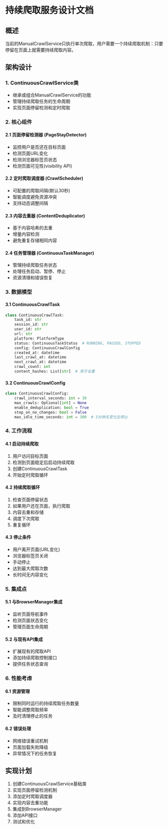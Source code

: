 # 持续爬取服务设计文档

## 概述
当前的ManualCrawlService只执行单次爬取，用户需要一个持续爬取机制：只要停留在页面上就需要持续爬取内容。

## 架构设计

### 1. ContinuousCrawlService类
- 继承或组合ManualCrawlService的功能
- 管理持续爬取任务的生命周期
- 实现页面停留检测和定时爬取

### 2. 核心组件

#### 2.1 页面停留检测器 (PageStayDetector)
- 监控用户是否还在目标页面
- 检测页面URL变化
- 检测浏览器标签页状态
- 检测页面可见性(visibility API)

#### 2.2 定时爬取调度器 (CrawlScheduler)
- 可配置的爬取间隔(默认30秒)
- 智能调度避免资源冲突
- 支持动态调整间隔

#### 2.3 内容去重器 (ContentDeduplicator)
- 基于内容哈希的去重
- 增量内容检测
- 避免重复存储相同内容

#### 2.4 任务管理器 (ContinuousTaskManager)
- 管理持续爬取任务状态
- 处理任务启动、暂停、停止
- 资源清理和错误恢复

### 3. 数据模型

#### 3.1 ContinuousCrawlTask
```python
class ContinuousCrawlTask:
    task_id: str
    session_id: str
    user_id: str
    url: str
    platform: PlatformType
    status: ContinuousTaskStatus  # RUNNING, PAUSED, STOPPED
    config: ContinuousCrawlConfig
    created_at: datetime
    last_crawl_at: datetime
    next_crawl_at: datetime
    crawl_count: int
    content_hashes: List[str]  # 用于去重
```

#### 3.2 ContinuousCrawlConfig
```python
class ContinuousCrawlConfig:
    crawl_interval_seconds: int = 30
    max_crawls: Optional[int] = None
    enable_deduplication: bool = True
    stop_on_no_changes: bool = False
    max_idle_time_seconds: int = 300  # 5分钟无变化后停止
```

### 4. 工作流程

#### 4.1 启动持续爬取
1. 用户访问目标页面
2. 检测到页面稳定后启动持续爬取
3. 创建ContinuousCrawlTask
4. 开始定时爬取循环

#### 4.2 持续爬取循环
1. 检查页面停留状态
2. 如果用户还在页面，执行爬取
3. 内容去重和存储
4. 调度下次爬取
5. 重复循环

#### 4.3 停止条件
- 用户离开页面(URL变化)
- 浏览器标签页关闭
- 手动停止
- 达到最大爬取次数
- 长时间无内容变化

### 5. 集成点

#### 5.1 与BrowserManager集成
- 监听页面导航事件
- 检测页面状态变化
- 管理页面生命周期

#### 5.2 与现有API集成
- 扩展现有的爬取API
- 添加持续爬取控制接口
- 提供任务状态查询

### 6. 性能考虑

#### 6.1 资源管理
- 限制同时运行的持续爬取任务数量
- 智能调整爬取频率
- 及时清理停止的任务

#### 6.2 错误处理
- 网络错误重试机制
- 页面加载失败降级
- 异常情况下的任务恢复

## 实现计划

1. 创建ContinuousCrawlService基础类
2. 实现页面停留检测机制
3. 添加定时爬取调度器
4. 实现内容去重功能
5. 集成到BrowserManager
6. 添加API接口
7. 测试和优化
